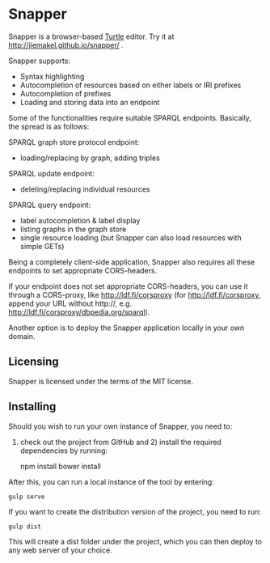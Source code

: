 # Snapper

Snapper is a browser-based [Turtle](http://www.w3.org/TR/turtle/) editor. Try it at http://jiemakel.github.io/snapper/ .

Snapper supports:

* Syntax highlighting
* Autocompletion of resources based on either labels or IRI prefixes
* Autocompletion of prefixes
* Loading and storing data into an endpoint

Some of the functionalities require suitable SPARQL endpoints. Basically, the spread is as follows:

SPARQL graph store protocol endpoint:

* loading/replacing by graph, adding triples

SPARQL update endpoint:

* deleting/replacing individual resources

SPARQL query endpoint:

* label autocompletion & label display
* listing graphs in the graph store
* single resource loading (but Snapper can also load resources with simple GETs)

Being a completely client-side application, Snapper also requires all these endpoints to set appropriate CORS-headers. 

If your endpoint does not set appropriate CORS-headers, you can use it through a CORS-proxy, like http://ldf.fi/corsproxy (for http://ldf.fi/corsproxy, append your URL without http://, e.g. http://ldf.fi/corsproxy/dbpedia.org/sparql). 

Another option is to deploy the Snapper application locally in your own domain.

## Licensing

Snapper is licensed under the terms of the MIT license.

## Installing

Should you wish to run your own instance of Snapper, you need to:

1) check out the project from GitHub and 2) install the required dependencies by running:

	npm install
	bower install
	
After this, you can run a local instance of the tool by entering:

	gulp serve
	
If you want to create the distribution version of the project, you need to run:

	gulp dist
	
This will create a dist folder under the project, which you can then deploy to any web server of your choice.
